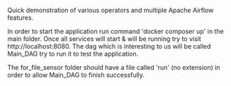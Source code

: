Quick demonstration of various operators and multiple Apache Airflow features.

In order to start the application run command 'docker composer up' in the main folder. Once all services will start & will be running try to visit http://localhost:8080. The dag which is interesting to us will be called Main_DAG try to run it to test the application.

The for_file_sensor folder should have a file called 'run' (no extension) in order to allow Main_DAG to finish successfully.
